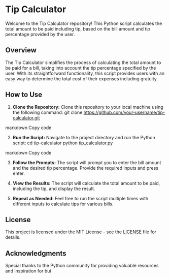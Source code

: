 # Tip Calculator

Welcome to the Tip Calculator repository! This Python script calculates the total amount to be paid including tip, based on the bill amount and tip percentage provided by the user.

## Overview

The Tip Calculator simplifies the process of calculating the total amount to be paid for a bill, taking into account the tip percentage specified by the user. With its straightforward functionality, this script provides users with an easy way to determine the total cost of their expenses including gratuity.

## How to Use

1. **Clone the Repository:** Clone this repository to your local machine using the following command:
git clone https://github.com/your-username/tip-calculator.git

markdown
Copy code

2. **Run the Script:** Navigate to the project directory and run the Python script:
cd tip-calculator
python tip_calculator.py

markdown
Copy code

3. **Follow the Prompts:** The script will prompt you to enter the bill amount and the desired tip percentage. Provide the required inputs and press enter.

4. **View the Results:** The script will calculate the total amount to be paid, including the tip, and display the result.

5. **Repeat as Needed:** Feel free to run the script multiple times with different inputs to calculate tips for various bills.

## License

This project is licensed under the MIT License - see the [LICENSE](LICENSE) file for details.

## Acknowledgments

Special thanks to the Python community for providing valuable resources and inspiration for bui
